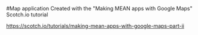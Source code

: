 #Map application
Created with the "Making MEAN apps with Google Maps" Scotch.io tutorial

https://scotch.io/tutorials/making-mean-apps-with-google-maps-part-ii
